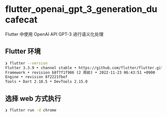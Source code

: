 # flutter_openai_gpt_3_generation_ducafecat

Flutter 中使用 OpenAI API GPT-3 进行语义化处理

## Flutter 环境

```sh
❯ flutter --version
Flutter 3.3.9 • channel stable • https://github.com/flutter/flutter.git
Framework • revision b8f7f1f986 (2 周前) • 2022-11-23 06:43:51 +0900
Engine • revision 8f2221fbef
Tools • Dart 2.18.5 • DevTools 2.15.0
```

## 选择 web 方式执行

```sh
❯ flutter run -d chrome
```
